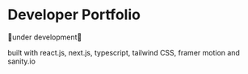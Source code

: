 # Developer Portfolio

🚧under development🚧

built with react.js, next.js, typescript, tailwind CSS, framer motion and sanity.io